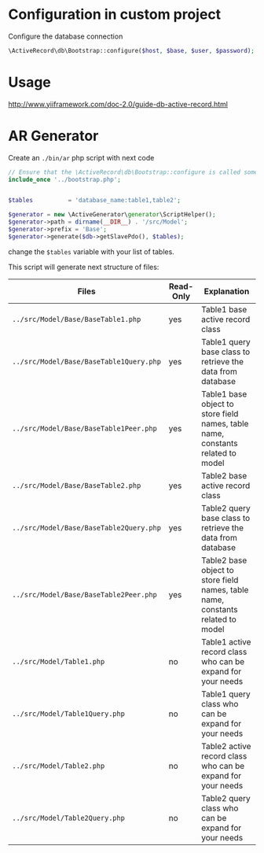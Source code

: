 Configuration in custom project
=
Configure the database connection
```php
\ActiveRecord\db\Bootstrap::configure($host, $base, $user, $password);
```

Usage
=

http://www.yiiframework.com/doc-2.0/guide-db-active-record.html

AR Generator
=

Create an `./bin/ar` php script with next code

```php
// Ensure that the \ActiveRecord\db\Bootstrap::configure is called somewhere in bootstrap
include_once '../bootstrap.php';


$tables          = 'database_name:table1,table2';

$generator = new \ActiveGenerator\generator\ScriptHelper();
$generator->path = dirname(__DIR__) . '/src/Model';
$generator->prefix = 'Base';
$generator->generate($db->getSlavePdo(), $tables);
``` 

change the `$tables` variable with your list of tables.

This script will generate next structure of files:

| Files | Read-Only | Explanation |
| ----------------------------------------------- | -------------------------- |-------------------------- |
| `../src/Model/Base/BaseTable1.php`                    | yes |  Table1 base active record class |
| `../src/Model/Base/BaseTable1Query.php`               | yes |  Table1 query base class to retrieve the data from database  |
| `../src/Model/Base/BaseTable1Peer.php`                | yes |  Table1 base object to store field names, table name, constants related to model  |
| `../src/Model/Base/BaseTable2.php`                    | yes |  Table2 base active record class |
| `../src/Model/Base/BaseTable2Query.php`               | yes |  Table2 query base class to retrieve the data from database |
| `../src/Model/Base/BaseTable2Peer.php`                | yes |  Table2 base object to store field names, table name, constants related to model |
| `../src/Model/Table1.php`                             | no |  Table1 active record class who can be expand for your needs |
| `../src/Model/Table1Query.php`                        | no |  Table1 query class who can be expand for your needs |   
| `../src/Model/Table2.php`                             | no |  Table2 active record class who can be expand for your needs |
| `../src/Model/Table2Query.php`                        | no |  Table2 query class who can be expand for your needs |